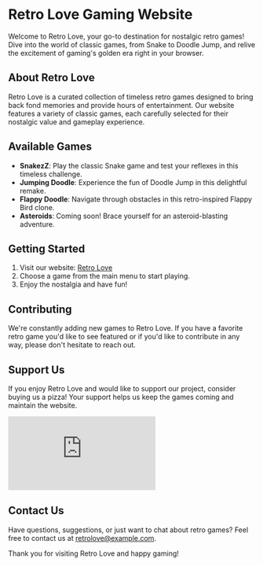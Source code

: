 # Retro Love Gaming Website

Welcome to Retro Love, your go-to destination for nostalgic retro games! Dive into the world of classic games, from Snake to Doodle Jump, and relive the excitement of gaming's golden era right in your browser.

## About Retro Love

Retro Love is a curated collection of timeless retro games designed to bring back fond memories and provide hours of entertainment. Our website features a variety of classic games, each carefully selected for their nostalgic value and gameplay experience.

## Available Games

- **SnakezZ**: Play the classic Snake game and test your reflexes in this timeless challenge.
- **Jumping Doodle**: Experience the fun of Doodle Jump in this delightful remake.
- **Flappy Doodle**: Navigate through obstacles in this retro-inspired Flappy Bird clone.
- **Asteroids**: Coming soon! Brace yourself for an asteroid-blasting adventure.

## Getting Started

1. Visit our website: [Retro Love](#)
2. Choose a game from the main menu to start playing.
3. Enjoy the nostalgia and have fun!

## Contributing

We're constantly adding new games to Retro Love. If you have a favorite retro game you'd like to see featured or if you'd like to contribute in any way, please don't hesitate to reach out.

## Support Us

If you enjoy Retro Love and would like to support our project, consider buying us a pizza! Your support helps us keep the games coming and maintain the website.

[![Buy me a pizza](https://cdnjs.buymeacoffee.com/1.0.0/button.prod.min.js)](https://www.buymeacoffee.com/oliversporw)

## Contact Us

Have questions, suggestions, or just want to chat about retro games? Feel free to contact us at retrolove@example.com.

Thank you for visiting Retro Love and happy gaming!
